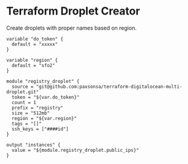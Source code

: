 # Terraform Droplet Creator
Create droplets with proper names based on region.

```
variable "do_token" {
  default = "xxxxx"
}

variable "region" {
  default = "sfo2"
}

module "registry_droplet" {
  source = "git@github.com:paxsonsa/terraform-digitalocean-multi-droplet.git"
  token = "${var.do_token}"
  count = 1
  prefix = "registry"
  size = "512mb"
  region = "${var.region}"
  tags = "[]"
  ssh_keys = ["####id"]
}

output "instances" {
  value = "${module.registry_droplet.public_ips}"
}
```
